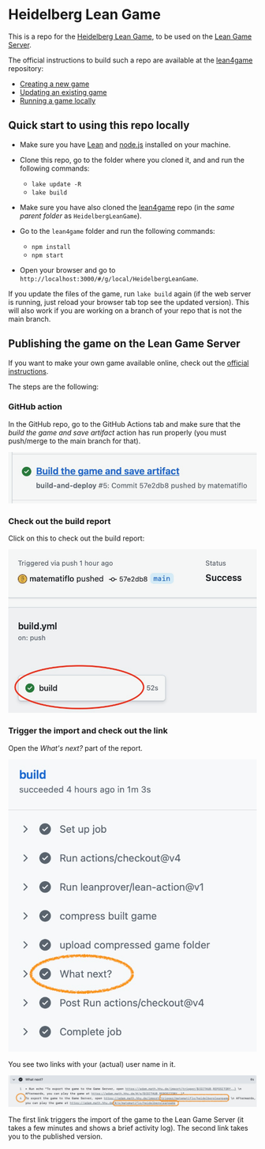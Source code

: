 # Heidelberg Lean Game

This is a repo for the [Heidelberg Lean Game](https://adam.math.hhu.de/#/g/matematiflo/heidelbergleangame), to be used on the [Lean Game Server](https://adam.math.hhu.de).

The official instructions to build such a repo are available at the [lean4game](https://github.com/leanprover-community/lean4game/) repository:

- [Creating a new game](https://github.com/leanprover-community/lean4game/blob/main/doc/create_game.md)
- [Updating an existing game](https://github.com/leanprover-community/lean4game/blob/main/doc/update_game.md)
- [Running a game locally](https://github.com/leanprover-community/lean4game/blob/main/doc/running_locally.md)

## Quick start to using this repo locally

- Make sure you have [Lean](https://lean-lang.org) and [node.js](https://nodejs.org/en) installed on your machine.
- Clone this repo, go to the folder where you cloned it, and and run the following commands:

  - `lake update -R`
  - `lake build`

- Make sure you have also cloned the [lean4game](https://github.com/leanprover-community/lean4game/) repo (in the *same parent folder* as `HeidelbergLeanGame`).
- Go to the `lean4game` folder and run the following commands:

  - `npm install`
  - `npm start`

- Open your browser and go to `http://localhost:3000/#/g/local/HeidelbergLeanGame`.

If you update the files of the game, run `lake build` again (if the web server is running, just reload your browser tab top see the updated version). This will also work if you are working on a branch of your repo that is not the main branch.

## Publishing the game on the Lean Game Server

If you want to make your own game available online, check out the [official instructions](https://github.com/leanprover-community/lean4game/blob/main/doc/publish_game.md).

The steps are the following:

### GitHub action

In the GitHub repo, go to the GitHub Actions tab and make sure that the *build the game and save artifact* action has run properly (you must push/merge to the main branch for that).

![Screenshot of *build the game and save artifact* action](img/PublishScreenshot%20-%201.png)

### Check out the build report

Click on this to check out the build report:

![Screenshot showing where to click to go to the next step](img/PublishScreenshot%20-%202.png)

### Trigger the import and check out the link

Open the *What's next?* part of the report.

![Screenshot showing where to click to publish the game on the Lean Game server](img/PublishScreenshot%20-%203.png)

You see two links with your (actual) user name in it.

![Screenshot showing where to click to publish the game on the Lean Game server](img/PublishScreenshot%20-%204.png)

The first link triggers the import of the game to the Lean Game Server (it takes a few minutes and shows a brief activity log). The second link takes you to the published version.

